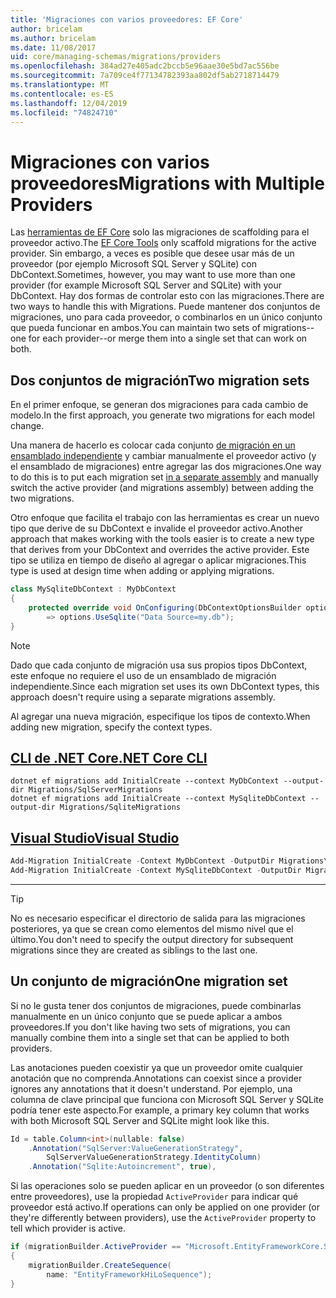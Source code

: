 ```yaml
---
title: 'Migraciones con varios proveedores: EF Core'
author: bricelam
ms.author: bricelam
ms.date: 11/08/2017
uid: core/managing-schemas/migrations/providers
ms.openlocfilehash: 384ad27e405adc2bccb5e96aae30e5bd7ac556be
ms.sourcegitcommit: 7a709ce4f77134782393aa802df5ab2718714479
ms.translationtype: MT
ms.contentlocale: es-ES
ms.lasthandoff: 12/04/2019
ms.locfileid: "74824710"
---
```

# <a name="migrations-with-multiple-providers"></a><span data-ttu-id="0f846-102">Migraciones con varios proveedores</span><span class="sxs-lookup"><span data-stu-id="0f846-102">Migrations with Multiple Providers</span></span>

<span data-ttu-id="0f846-103">Las [herramientas de EF Core][1] solo las migraciones de scaffolding para el proveedor activo.</span><span class="sxs-lookup"><span data-stu-id="0f846-103">The [EF Core Tools][1] only scaffold migrations for the active provider.</span></span> <span data-ttu-id="0f846-104">Sin embargo, a veces es posible que desee usar más de un proveedor (por ejemplo Microsoft SQL Server y SQLite) con DbContext.</span><span class="sxs-lookup"><span data-stu-id="0f846-104">Sometimes, however, you may want to use more than one provider (for example Microsoft SQL Server and SQLite) with your DbContext.</span></span> <span data-ttu-id="0f846-105">Hay dos formas de controlar esto con las migraciones.</span><span class="sxs-lookup"><span data-stu-id="0f846-105">There are two ways to handle this with Migrations.</span></span> <span data-ttu-id="0f846-106">Puede mantener dos conjuntos de migraciones, uno para cada proveedor, o combinarlos en un único conjunto que pueda funcionar en ambos.</span><span class="sxs-lookup"><span data-stu-id="0f846-106">You can maintain two sets of migrations--one for each provider--or merge them into a single set that can work on both.</span></span>

## <a name="two-migration-sets"></a><span data-ttu-id="0f846-107">Dos conjuntos de migración</span><span class="sxs-lookup"><span data-stu-id="0f846-107">Two migration sets</span></span>

<span data-ttu-id="0f846-108">En el primer enfoque, se generan dos migraciones para cada cambio de modelo.</span><span class="sxs-lookup"><span data-stu-id="0f846-108">In the first approach, you generate two migrations for each model change.</span></span>

<span data-ttu-id="0f846-109">Una manera de hacerlo es colocar cada conjunto [de migración en un ensamblado independiente][2] y cambiar manualmente el proveedor activo (y el ensamblado de migraciones) entre agregar las dos migraciones.</span><span class="sxs-lookup"><span data-stu-id="0f846-109">One way to do this is to put each migration set [in a separate assembly][2] and manually switch the active provider (and migrations assembly) between adding the two migrations.</span></span>

<span data-ttu-id="0f846-110">Otro enfoque que facilita el trabajo con las herramientas es crear un nuevo tipo que derive de su DbContext e invalide el proveedor activo.</span><span class="sxs-lookup"><span data-stu-id="0f846-110">Another approach that makes working with the tools easier is to create a new type that derives from your DbContext and overrides the active provider.</span></span> <span data-ttu-id="0f846-111">Este tipo se utiliza en tiempo de diseño al agregar o aplicar migraciones.</span><span class="sxs-lookup"><span data-stu-id="0f846-111">This type is used at design time when adding or applying migrations.</span></span>

``` csharp
class MySqliteDbContext : MyDbContext
{
    protected override void OnConfiguring(DbContextOptionsBuilder options)
        => options.UseSqlite("Data Source=my.db");
}
```

> [!NOTE]
> <span data-ttu-id="0f846-112">Dado que cada conjunto de migración usa sus propios tipos DbContext, este enfoque no requiere el uso de un ensamblado de migración independiente.</span><span class="sxs-lookup"><span data-stu-id="0f846-112">Since each migration set uses its own DbContext types, this approach doesn't require using a separate migrations assembly.</span></span>

<span data-ttu-id="0f846-113">Al agregar una nueva migración, especifique los tipos de contexto.</span><span class="sxs-lookup"><span data-stu-id="0f846-113">When adding new migration, specify the context types.</span></span>

## <a name="net-core-clitabdotnet-core-cli"></a>[<span data-ttu-id="0f846-114">CLI de .NET Core</span><span class="sxs-lookup"><span data-stu-id="0f846-114">.NET Core CLI</span></span>](#tab/dotnet-core-cli)

```dotnetcli
dotnet ef migrations add InitialCreate --context MyDbContext --output-dir Migrations/SqlServerMigrations
dotnet ef migrations add InitialCreate --context MySqliteDbContext --output-dir Migrations/SqliteMigrations
```

## <a name="visual-studiotabvs"></a>[<span data-ttu-id="0f846-115">Visual Studio</span><span class="sxs-lookup"><span data-stu-id="0f846-115">Visual Studio</span></span>](#tab/vs)

``` powershell
Add-Migration InitialCreate -Context MyDbContext -OutputDir Migrations\SqlServerMigrations
Add-Migration InitialCreate -Context MySqliteDbContext -OutputDir Migrations\SqliteMigrations
```

***

> [!TIP]
> <span data-ttu-id="0f846-116">No es necesario especificar el directorio de salida para las migraciones posteriores, ya que se crean como elementos del mismo nivel que el último.</span><span class="sxs-lookup"><span data-stu-id="0f846-116">You don't need to specify the output directory for subsequent migrations since they are created as siblings to the last one.</span></span>

## <a name="one-migration-set"></a><span data-ttu-id="0f846-117">Un conjunto de migración</span><span class="sxs-lookup"><span data-stu-id="0f846-117">One migration set</span></span>

<span data-ttu-id="0f846-118">Si no le gusta tener dos conjuntos de migraciones, puede combinarlas manualmente en un único conjunto que se puede aplicar a ambos proveedores.</span><span class="sxs-lookup"><span data-stu-id="0f846-118">If you don't like having two sets of migrations, you can manually combine them into a single set that can be applied to both providers.</span></span>

<span data-ttu-id="0f846-119">Las anotaciones pueden coexistir ya que un proveedor omite cualquier anotación que no comprenda.</span><span class="sxs-lookup"><span data-stu-id="0f846-119">Annotations can coexist since a provider ignores any annotations that it doesn't understand.</span></span> <span data-ttu-id="0f846-120">Por ejemplo, una columna de clave principal que funciona con Microsoft SQL Server y SQLite podría tener este aspecto.</span><span class="sxs-lookup"><span data-stu-id="0f846-120">For example, a primary key column that works with both Microsoft SQL Server and SQLite might look like this.</span></span>

``` csharp
Id = table.Column<int>(nullable: false)
    .Annotation("SqlServer:ValueGenerationStrategy",
        SqlServerValueGenerationStrategy.IdentityColumn)
    .Annotation("Sqlite:Autoincrement", true),
```

<span data-ttu-id="0f846-121">Si las operaciones solo se pueden aplicar en un proveedor (o son diferentes entre proveedores), use la propiedad `ActiveProvider` para indicar qué proveedor está activo.</span><span class="sxs-lookup"><span data-stu-id="0f846-121">If operations can only be applied on one provider (or they're differently between providers), use the `ActiveProvider` property to tell which provider is active.</span></span>

``` csharp
if (migrationBuilder.ActiveProvider == "Microsoft.EntityFrameworkCore.SqlServer")
{
    migrationBuilder.CreateSequence(
        name: "EntityFrameworkHiLoSequence");
}
```

  [1]: ../../miscellaneous/cli/index.md
  [2]: projects.md
